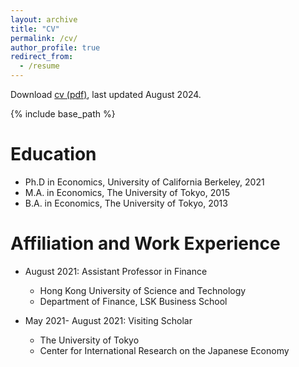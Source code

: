 ```yaml
---
layout: archive
title: "CV"
permalink: /cv/
author_profile: true
redirect_from:
  - /resume
---
```


Download <a href="https://www.dropbox.com/scl/fi/jk88kp0nl97m21nq582q2/CV.pdf?rlkey=sgbcbzmekzxt3aanvjls1nc8p&dl=0"> cv (pdf)</a>, last updated August 2024.

{% include base_path %}

Education
======
* Ph.D in Economics, University of California Berkeley, 2021
* M.A. in Economics, The University of Tokyo, 2015
* B.A. in Economics, The University of Tokyo, 2013

Affiliation and Work Experience
======
* August 2021: Assistant Professor in Finance
  * Hong Kong University of Science and Technology
  * Department of Finance, LSK Business School

* May 2021- August 2021: Visiting Scholar
  * The University of Tokyo
  * Center for International Research on the Japanese Economy

  

